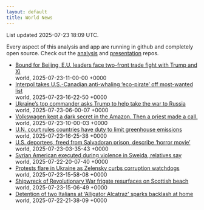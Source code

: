 ```yaml
---
layout: default
title: World News
---
```


<div markdown="0">
<div class="byline small text-muted">List updated <span class="datetime">2025-07-23 18:09 UTC</span>.</div>

<p>Every aspect of this analysis and app are running in github and completely open source. Check out the <a href="https://github.com/Castro-Media/Analysis">analysis</a> and <a href="https://github.com/Castro-Media/TopStoryReview.com">presentation</a> repos.</p>
<ul>
<li><a href='https://www.washingtonpost.com/world/2025/07/23/eu-china-tensions-beijing-summit/'>Bound for Beijing, E.U. leaders face two-front trade fight with Trump and Xi</a><div class='byline small text-muted'>world, <span class="datetime">2025-07-23-11-00-00 +0000</span></div></li>
<li><a href='https://www.washingtonpost.com/world/2025/07/23/paul-watson-anti-whaling-interpol-japan/'>Interpol takes U.S.-Canadian anti-whaling &#8216;eco-pirate&#8217; off most-wanted list</a><div class='byline small text-muted'>world, <span class="datetime">2025-07-23-16-22-50 +0000</span></div></li>
<li><a href='https://www.washingtonpost.com/world/2025/07/23/ukraine-syrsky-interview-war-trump/'>Ukraine&#8217;s top commander asks Trump to help take the war to Russia</a><div class='byline small text-muted'>world, <span class="datetime">2025-07-23-06-00-07 +0000</span></div></li>
<li><a href='https://www.washingtonpost.com/world/interactive/2025/brazil-volkswagen-ranch-amazon/'>Volkswagen kept a dark secret in the Amazon. Then a priest made a call.</a><div class='byline small text-muted'>world, <span class="datetime">2025-07-23-10-00-03 +0000</span></div></li>
<li><a href='https://www.washingtonpost.com/climate-environment/2025/07/23/world-court-climate-ruling/'>U.N. court rules countries have duty to limit greenhouse emissions</a><div class='byline small text-muted'>world, <span class="datetime">2025-07-23-16-25-38 +0000</span></div></li>
<li><a href='https://www.washingtonpost.com/world/2025/07/22/salvador-cecot-detainee-describes-beatings/'>U.S. deportees, freed from Salvadoran prison, describe &#8216;horror movie&#8217;</a><div class='byline small text-muted'>world, <span class="datetime">2025-07-23-03-35-43 +0000</span></div></li>
<li><a href='https://www.washingtonpost.com/world/2025/07/22/sweida-druze-syrian-american-killed/'>Syrian American executed during violence in Sweida, relatives say</a><div class='byline small text-muted'>world, <span class="datetime">2025-07-22-20-07-40 +0000</span></div></li>
<li><a href='https://www.washingtonpost.com/world/2025/07/23/ukraine-corruption-protests-zelensky-parliament/'>Protests flare in Ukraine as Zelensky curbs corruption watchdogs</a><div class='byline small text-muted'>world, <span class="datetime">2025-07-23-15-58-08 +0000</span></div></li>
<li><a href='https://www.washingtonpost.com/world/2025/07/23/revolutionary-war-shipwreck-scotland/'>Shipwreck of Revolutionary War frigate resurfaces on Scottish beach</a><div class='byline small text-muted'>world, <span class="datetime">2025-07-23-15-06-49 +0000</span></div></li>
<li><a href='https://www.washingtonpost.com/world/2025/07/22/italians-alligator-alcatraz-ice/'>Detention of two Italians at &#8216;Alligator Alcatraz&#8217; sparks backlash at home</a><div class='byline small text-muted'>world, <span class="datetime">2025-07-22-21-38-09 +0000</span></div></li>
</ul>
</div>
